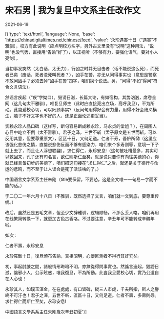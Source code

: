 # 宋石男 | 我为复旦中文系主任改作文

2021-06-19

[{'type': 'text/html', 'language': None, 'base': 'https://chinadigitaltimes.net/chinese/feed', 'value': '永珍遇害十日（“遇害”不雅驯），校方有此说明（应点明校方名字，另外古文里没有“说明”这种用法，“说明”也没气势，直接用“告谕”好了），以正视听（不够有力，要强化语气，要对小人亮剑）。

当初事发突然（太白话，太无力），行凶之时并无目击者（话不能说这么死），而死者已矣（废话，死者没死叫死者？），凶手在警，亦无从问得事实也（意思是警察不敢问凶手？必须去掉“凶手在警”四字，咱们换个说法。另，“问得”不如“得问”符合文言语法）。

然谣言疾起（“疾”字拗口），毁谤日滋，长篇大论，有如宿构，其势汹汹，席卷全网（这几句太不雅驯）。唯复旦师生（此时应直接亮出立场，高呼我旦），不为所动。此岂爱校心切，可以罔顾事实?（反问句用得好会有力量，用得不好会歧义横生，脑子不好文字也不好的人，还是正面论述更妥当）。

实赖永珍人品口碑（这样写，断句容易断成赖永珍，马永贞的堂姐？），在周围人心目中屹立不倒（太不雅驯）。君子之泽，三世不斩（孟子原文是五世而斩，可以反用其意，但要尊重原文），区区十日，又何足道。仁者不寿，吾侪所恸（这里应该强化悲伤之情，直接说悲伤反而不够有感染力，咱们来个多寿则辱，意境一下子就上去了，而且让人浮想联翩），求仁得仁，永珍安息!（这句被吐槽最多，其实可以救回来，孔子还有句名言，欲仁则斯仁至矣，就是说只要你有向往美德的心，你就已经具备初步的美德了，咱们把这句接在“求仁得仁”之后，就还是关于德行与命运的悲鸣，而不至于让人误会是死了活该啥的了。）

中国语言文学系系主任朱刚（title要保留。不要怂。这是全文唯一一句易一字而不能的话。）

于二〇二一年六月十八日（不雅驯，既然选择了文言，咱们就一文到底，要尊重传统。）

改后，虽然还是五毛文章，但至少文辞雅驯，逻辑顺畅，不那么丢人咯。咱们再用在线繁简转换一下，就更加古色古香咯。不过要注意，辛丑年可不能转成辛醜年哟。

如次：

仁者不壽，永珍安息

永珍罹難十日，復旦頒布告諭，真相昭明，心懷叵測者不得行其奸宄矣。

初，事起肘腋之間，諸般情形晦暗不明，亦無從得問事實也。然謠言迭起，毀謗日滋，讒邪小人，公示眩惑，唯我復旦，不為所動。此豈我旦愛校心切，實乃公道自在人心也！

永珍其人，如璞玉渾金，在在處處，有口皆碑，縱三人市虎，千夫所指，斯人之譽終不可汙也！君子之澤，五世不斬，區區十日，又何足道。仁者不壽，多壽則辱。求仁得仁而斯仁至矣，永珍安息!

中國語言文學系系主任朱剛歲次辛丑初夏'}]